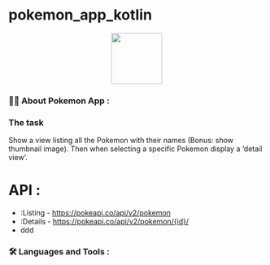 # pokemon_app_kotlin

<div id="header" align="center">
  <img src="https://media.giphy.com/media/M9gbBd9nbDrOTu1Mqx/giphy.gif" width="100"/>
</div>

### 👨‍🦲 About Pokemon App :

###  The task
Show a view listing all the Pokemon with their names (Bonus: show thumbnail image).
Then when selecting a specific Pokemon display a ‘detail view’.

# API :

- :Listing - https://pokeapi.co/api/v2/pokemon
- :Details - https://pokeapi.co/api/v2/pokemon/{id}/
- ddd
### :hammer_and_wrench: Languages and Tools :








